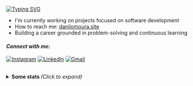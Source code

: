 [![Typing SVG](https://readme-typing-svg.demolab.com?font=Fira+Code&pause=500&color=FFFFFF&size=30&lines=Hi!+I'm+Danilo+Santos+:D)](https://git.io/typing-svg)

- I'm currently working on projects focused on software development
- How to reach me: [danilomoura.site](https://www.danilomoura.site)
- Building a career grounded in problem-solving and continuous learning


#### <i>Connect with me</i>: 
[![Instagram](https://img.shields.io/badge/Instagram-%23000000.svg?style=for-the-badge&logo=instagram&logoColor=black&colorA=%23F9F6EE&colorB=%23FFFFFF)](https://instagram.com/danilosmoura_) 
[![LinkedIn](https://img.shields.io/badge/LinkedIn-%23000000.svg?style=for-the-badge&logo=linkedin&logoColor=black&colorA=%23F9F6EE&colorB=%23FFFFFF)](https://www.linkedin.com/in/danilo-santos-79008625b/) 
[![Gmail](https://img.shields.io/badge/Gmail-%23000000.svg?style=for-the-badge&logo=gmail&logoColor=black&colorA=%23F9F6EE&colorB=%23FFFFFF)](mailto:mouradanilo061@gmail.com)

<br>
<details>
  <summary> <b> Some stats </b> <i>(Click to expand)</i> </summary>

  <br>
  
  ![3D Snake](./profile-3d-contrib/profile-night-rainbow.svg)


</details>
